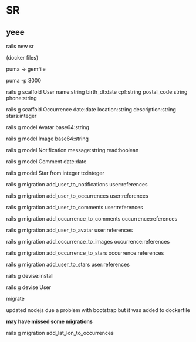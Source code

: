 # SR

## yeee

rails new sr

(docker files)

puma -> gemfile

puma -p 3000

rails g scaffold User name:string birth_dt:date cpf:string postal_code:string phone:string

rails g scaffold Occurrence date:date location:string description:string stars:integer

rails g model Avatar base64:string

rails g model Image base64:string

rails g model Notification message:string read:boolean

rails g model Comment date:date

rails g model Star from:integer to:integer


rails g migration add_user_to_notifications user:references

rails g migration add_user_to_occurrences user:references

rails g migration add_user_to_comments user:references

rails g migration add_occurrence_to_comments occurrence:references

rails g migration add_user_to_avatar user:references

rails g migration add_occurrence_to_images occurrence:references

rails g migration add_occurrence_to_stars occurrence:references

rails g migration add_user_to_stars user:references


rails g devise:install

rails g devise User

migrate

updated nodejs due a problem with bootstrap but it was added to dockerfile

__may have missed some migrations__

rails g migration add_lat_lon_to_occurrences
